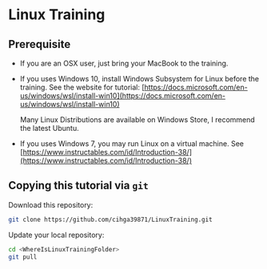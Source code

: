 # Linux Training

## Prerequisite

- If you are an OSX user, just bring your MacBook to the training. 

- If you uses Windows 10, install Windows Subsystem for Linux before the training. See the website for tutorial: [https://docs.microsoft.com/en-us/windows/wsl/install-win10](https://docs.microsoft.com/en-us/windows/wsl/install-win10)

  Many Linux Distributions are available on Windows Store, I recommend the latest Ubuntu.

- If you uses Windows 7, you may run Linux on a virtual machine. See [https://www.instructables.com/id/Introduction-38/](https://www.instructables.com/id/Introduction-38/) 

## Copying this tutorial via `git`

Download this repository:

```sh
git clone https://github.com/cihga39871/LinuxTraining.git
```

Update your local repository:

```sh
cd <WhereIsLinuxTrainingFolder>
git pull
```

